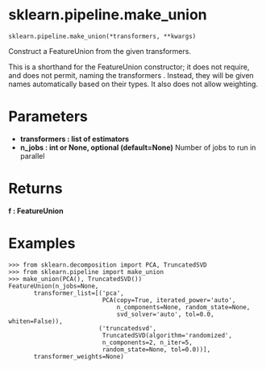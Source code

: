 # sklearn.pipeline.make_union
```
sklearn.pipeline.make_union(*transformers, **kwargs)
```
Construct a FeatureUnion from the given transformers.

This is a shorthand for the FeatureUnion constructor; it does not require, and does not permit, naming the transformers
. Instead, they will be given names automatically based on their types. It also does not allow weighting.

# Parameters
- **transformers : list of estimators**
- **n_jobs : int or None, optional (default=None)**
Number of jobs to run in parallel

# Returns
**f : FeatureUnion**

# Examples
```
>>> from sklearn.decomposition import PCA, TruncatedSVD
>>> from sklearn.pipeline import make_union
>>> make_union(PCA(), TruncatedSVD())    
FeatureUnion(n_jobs=None,
       transformer_list=[('pca',
                          PCA(copy=True, iterated_power='auto',
                              n_components=None, random_state=None,
                              svd_solver='auto', tol=0.0, whiten=False)),
                         ('truncatedsvd',
                          TruncatedSVD(algorithm='randomized',
                          n_components=2, n_iter=5,
                          random_state=None, tol=0.0))],
       transformer_weights=None)
```




